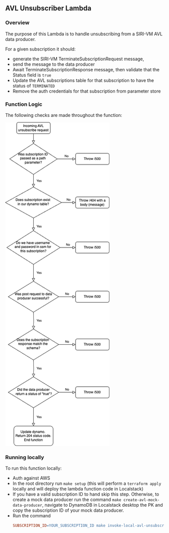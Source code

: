 ## AVL Unsubscriber Lambda

### Overview

The purpose of this Lambda is to handle unsubscribing from a SIRI-VM AVL data producer.

For a given subscription it should:

- generate the SIRI-VM TerminateSubscriptionRequest message,
- send the message to the data producer
- Await TerminateSubscriptionResponse message, then validate that the Status field is `true`
- Update the AVL subscriptions table for that subscription to have the status of `TERMINATED`
- Remove the auth credentials for that subscription from parameter store

### Function Logic

The following checks are made throughout the function:

![unsubscribe-flow.png](unsubscribe-flow.png)

### Running locally

To run this function locally:

- Auth against AWS
- In the root directory run `make setup` (this will perform a `terraform apply` locally and will deploy
  the lambda function code in Localstack)
- If you have a valid subscription ID to hand skip this step. Otherwise, to create a mock data producer run the
  command `make create-avl-mock-data-producer`, navigate to DynamoDB in Localstack desktop the PK and copy the
  subscription ID of your mock data producer.
- Run the command
    ```makefile
    SUBSCRIPTION_ID=YOUR_SUBSCRIPTION_ID make invoke-local-avl-unsubscriber
    ```

